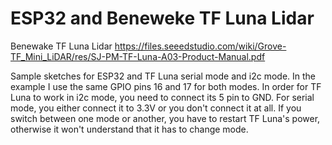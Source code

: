# ESP32 and Beneweke TF Luna Lidar

Benewake TF Luna Lidar
https://files.seeedstudio.com/wiki/Grove-TF_Mini_LiDAR/res/SJ-PM-TF-Luna-A03-Product-Manual.pdf

Sample sketches for ESP32 and TF Luna serial mode and i2c mode. In the example I use the same GPIO pins 16 and 17 for both modes. In order for TF Luna to work in i2c mode, you need to connect its 5 pin to GND. For serial mode, you either connect it to 3.3V or you don't connect it at all. If you switch between one mode or another, you have to restart TF Luna's power, otherwise it won't understand that it has to change mode.
